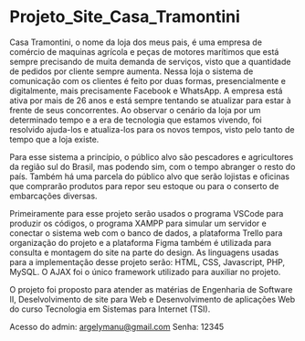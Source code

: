 # Projeto_Site_Casa_Tramontini
  Casa Tramontini, o nome da loja dos meus pais, é uma empresa de comércio de maquinas agrícola e peças de motores marítimos que está sempre 
precisando de muita demanda de serviços, visto que a quantidade de pedidos por cliente sempre aumenta. Nessa loja o sistema de comunicação com os
clientes é feito por duas formas, presencialmente e digitalmente, mais precisamente Facebook e WhatsApp. A empresa está ativa por mais de 26 anos
e está sempre tentando se atualizar para estar à frente de seus concorrentes. Ao observar o cenário da loja por um determinado tempo e a era de
tecnologia que estamos vivendo, foi resolvido ajuda-los e atualiza-los para os novos tempos, visto pelo tanto de tempo que a loja existe.

  Para esse sistema a princípio, o público alvo são pescadores e agricultores da região sul do Brasil, mas podendo sim, com o tempo abranger o resto do país.
Também há uma parcela do público alvo que serão lojistas e oficinas que comprarão produtos para repor seu estoque ou para o conserto de embarcações diversas.

  Primeiramente para esse projeto serão usados o programa VSCode para produzir os códigos, o programa XAMPP para simular um servidor e conectar o sistema web com
o banco de dados, a plataforma Trello para organização do projeto e a plataforma Figma também é utilizada para consulta e montagem do site na parte do design.
As linguagens usadas para a implementação desse projeto serão: HTML, CSS, Javascript, PHP, MySQL. O AJAX foi o único framework utilizado para auxiliar
no projeto. 

O projeto foi proposto para atender as matérias de Engenharia de Software II, Deselvolvimento de site para Web e Desenvolvimento de aplicações Web do curso Tecnologia 
em Sistemas para Internet (TSI).

Acesso do admin: argelymanu@gmail.com
Senha: 12345
